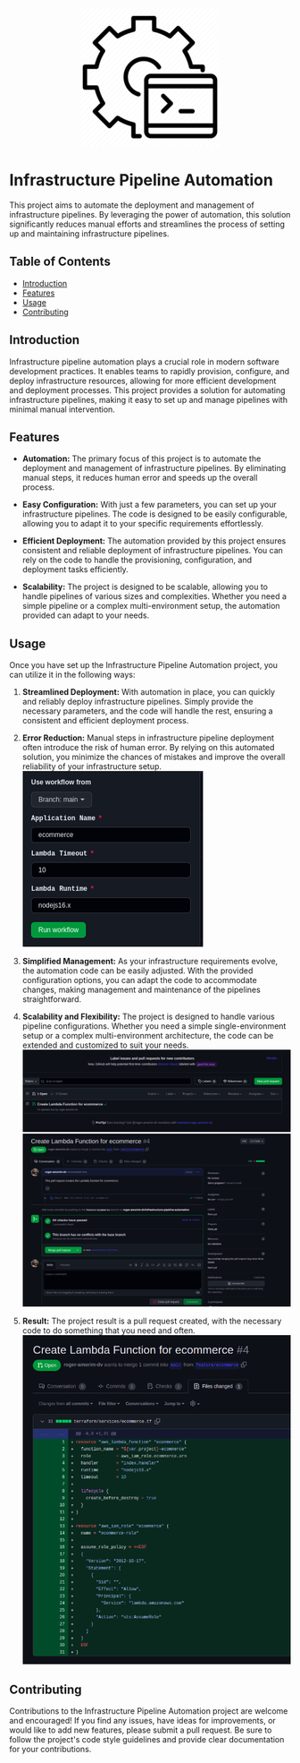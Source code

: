 <p align="center">
  <img width="250" src="images/automation-logo.png">
</p>

# Infrastructure Pipeline Automation

This project aims to automate the deployment and management of infrastructure pipelines. By leveraging the power of automation, this solution significantly reduces manual efforts and streamlines the process of setting up and maintaining infrastructure pipelines.

## Table of Contents
- [Introduction](#introduction)
- [Features](#features)
- [Usage](#usage)
- [Contributing](#contributing)

## Introduction

Infrastructure pipeline automation plays a crucial role in modern software development practices. It enables teams to rapidly provision, configure, and deploy infrastructure resources, allowing for more efficient development and deployment processes. This project provides a solution for automating infrastructure pipelines, making it easy to set up and manage pipelines with minimal manual intervention.

## Features

- **Automation:** The primary focus of this project is to automate the deployment and management of infrastructure pipelines. By eliminating manual steps, it reduces human error and speeds up the overall process.

- **Easy Configuration:** With just a few parameters, you can set up your infrastructure pipelines. The code is designed to be easily configurable, allowing you to adapt it to your specific requirements effortlessly.

- **Efficient Deployment:** The automation provided by this project ensures consistent and reliable deployment of infrastructure pipelines. You can rely on the code to handle the provisioning, configuration, and deployment tasks efficiently.

- **Scalability:** The project is designed to be scalable, allowing you to handle pipelines of various sizes and complexities. Whether you need a simple pipeline or a complex multi-environment setup, the automation provided can adapt to your needs.

## Usage

Once you have set up the Infrastructure Pipeline Automation project, you can utilize it in the following ways:

1. **Streamlined Deployment:** With automation in place, you can quickly and reliably deploy infrastructure pipelines. Simply provide the necessary parameters, and the code will handle the rest, ensuring a consistent and efficient deployment process.


2. **Error Reduction:** Manual steps in infrastructure pipeline deployment often introduce the risk of human error. By relying on this automated solution, you minimize the chances of mistakes and improve the overall reliability of your infrastructure setup.
   <img alt="Image Caption" height="314" src="images/pipeline-parameters-filled.png" width="323"/>


3. **Simplified Management:** As your infrastructure requirements evolve, the automation code can be easily adjusted. With the provided configuration options, you can adapt the code to accommodate changes, making management and maintenance of the pipelines straightforward.


4. **Scalability and Flexibility:** The project is designed to handle various pipeline configurations. Whether you need a simple single-environment setup or a complex multi-environment architecture, the code can be extended and customized to suit your needs.
![Image Caption](images/pull-request-created.png)
![Image Caption](images/pull-request-entirely.png)


5. **Result:** The project result is a pull request created, with the necessary code to do something that you need and often.
![Image Caption](images/terraform-code-gerated.png)

## Contributing

Contributions to the Infrastructure Pipeline Automation project are welcome and encouraged! If you find any issues, have ideas for improvements, or would like to add new features, please submit a pull request. Be sure to follow the project's code style guidelines and provide clear documentation for your contributions.